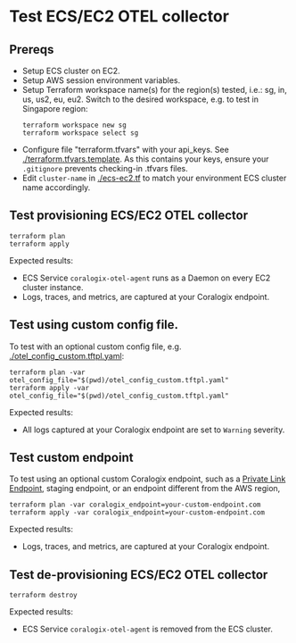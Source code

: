 # Test ECS/EC2 OTEL collector

## Prereqs

* Setup ECS cluster on EC2.
* Setup AWS session environment variables.
* Setup Terraform workspace name(s) for the region(s) tested, i.e.: sg, in, us, us2, eu, eu2. Switch to the desired workspace, e.g. to test in Singapore region:
    ```
    terraform workspace new sg
    terraform workspace select sg
    ```
* Configure file "terraform.tfvars" with your api_keys. See [./terraform.tfvars.template](./terraform.tfvars.template). As this contains your keys, ensure your ```.gitignore``` prevents checking-in .tfvars files.
* Edit ```cluster-name``` in  [./ecs-ec2.tf](./ecs-ec2.tf) to match your environment ECS cluster name accordingly.

## Test provisioning ECS/EC2 OTEL collector

```
terraform plan
terraform apply
```

Expected results:
* ECS Service ```coralogix-otel-agent``` runs as a Daemon on every EC2 cluster instance.
* Logs, traces, and metrics, are captured at your Coralogix endpoint.

## Test using custom config file.

To test with an optional custom config file, e.g. [./otel_config_custom.tftpl.yaml](./otel_config_custom.tftpl.yaml):

```
terraform plan -var otel_config_file="$(pwd)/otel_config_custom.tftpl.yaml"
terraform apply -var otel_config_file="$(pwd)/otel_config_custom.tftpl.yaml"
```

Expected results:
* All logs captured at your Coralogix endpoint are set to ```Warning``` severity.

## Test custom endpoint

To test using an optional custom Coralogix endpoint, such as a [Private Link Endpoint](https://coralogix.com/docs/coralogix-amazon-web-services-aws-privatelink-endpoints/), staging endpoint, or an endpoint different from the AWS region,

```
terraform plan -var coralogix_endpoint=your-custom-endpoint.com
terraform apply -var coralogix_endpoint=your-custom-endpoint.com
```

Expected results:
* Logs, traces, and metrics, are captured at your Coralogix endpoint.

## Test de-provisioning ECS/EC2 OTEL collector

```
terraform destroy
```

Expected results:
* ECS Service ```coralogix-otel-agent``` is removed from the ECS cluster.
